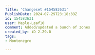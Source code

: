 ```yaml
---
Title: 'Changeset #154583631'
PublishDate: 2024-07-29T23:18:33Z
id: 154583631
user: Maple-Leaf18
comment: Added/updated a bunch of zones
created_by: iD 2.29.0
tags:
- Montenegro

---
```


